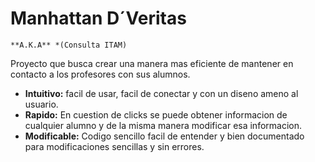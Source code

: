 # Manhattan D´Veritas
    **A.K.A** *(Consulta ITAM)

Proyecto que busca crear una manera mas eficiente de mantener en contacto a los profesores con sus alumnos.

* **Intuitivo:** facil de usar, facil de conectar y con un diseno ameno al usuario.
* **Rapido:** En cuestion de clicks se puede obtener informacion de cualquier alumno y de la misma manera modificar esa informacion.
* **Modificable:** Codigo sencillo facil de entender y bien documentado para modificaciones sencillas y sin errores. 
